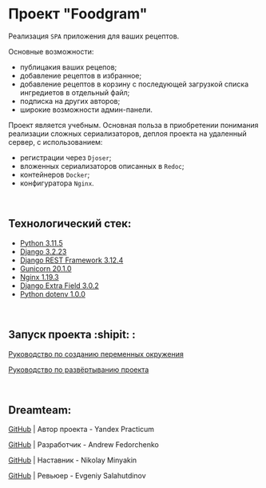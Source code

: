 # Проект "Foodgram"

Реализация `SPA` приложения для ваших рецептов.

Основные возможности:
- публицакия ваших рецепов;
- добавление рецептов в избранное;
- добавление рецептов в корзину с последующей загрузкой списка ингредиетов в отдельный файл;
- подписка на других авторов;
- широкие возможности админ-панели. 


Проект является учебным. Основная польза в приобретении понимания реализации сложных сериализаторов, деплоя проекта на удаленный сервер, с использованием:
- регистрации через `Djoser`;
- вложенных сериализаторов описанных в `Redoc`;
- контейнеров `Docker`;
- конфигуратора `Nginx`.

<br>

## Технологический стек:
- [Python 3.11.5](https://docs.python.org/release/3.11.5/)
- [Django 3.2.23](https://docs.djangoproject.com/en/3.2.23/)
- [Django REST Framework 3.12.4](https://www.django-rest-framework.org/topics/documenting-your-api/)
- [Gunicorn 20.1.0](https://pypi.org/project/gunicorn/20.1.0/)
- [Nginx 1.19.3](https://nginx.org/ru/)
- [Django Extra Field 3.0.2](https://pypi.org/project/django-extra-fields/)
- [Python dotenv 1.0.0](https://pypi.org/project/python-dotenv/)

<br>

## Запуск проекта :shipit: :
[Руководство по созданию переменных окружения](./infra/.env.example)

[Руководство по развёртыванию проекта](./SetUp.md)

<br>

## Dreamteam:

[GitHub](https://github.com/yandex-praktikum) | Автор проекта - Yandex Practicum  

[GitHub](https://github.com/Furturnax) | Разработчик - Andrew Fedorchenko 

[GitHub](https://github.com/nik-miniakink) | Наставник - Nikolay Minyakin

[GitHub](https://github.com/EugeneSal) | Ревьюер - Evgeniy Salahutdinov
